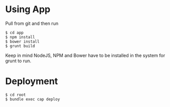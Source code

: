 # Using App

Pull from git and then run

    $ cd app
    $ npm install
    $ bower install
    $ grunt build

Keep in mind NodeJS, NPM and Bower have to be installed in the system for grunt to run.

# Deployment

    $ cd root
    $ bundle exec cap deploy